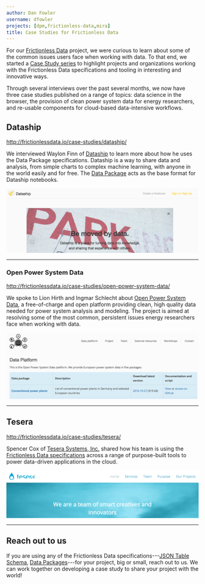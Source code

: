 ```yaml
---
author: Dan Fowler
username: dfowler
projects: [dpm,frictionless-data,mira]
title: Case Studies for Frictionless Data
---
```


For our [Frictionless Data](http://frictionlessdata.io/) project, we
were curious to learn about some of the common issues users face when
working with data.  To that end, we started a
[Case Study series](http://frictionlessdata.io/case-studies/) to
highlight projects and organizations working with the Frictionless
Data specifications and tooling in interesting and innovative ways.

Through several interviews over the past several months, we now have
three case studies published on a range of topics: data science in the
browser, the provision of clean power system data for energy
researchers, and re-usable components for cloud-based data-intensive
workflows.

## Dataship

<http://frictionlessdata.io/case-studies/dataship/>

We interviewed Waylon Finn of [Dataship](https://dataship.io/) to
learn more about how he uses the Data Package specifications.
Dataship is a way to share data and analysis, from simple charts to
complex machine learning, with anyone in the world easily and for
free.  The
[Data Package](http://specs.frictionlessdata.io/data-package/) acts
as the base format for Dataship notebooks.

[![Dataship](/img/posts/dataship.png)](http://frictionlessdata.io/case-studies/dataship/)

---

### Open Power System Data

<http://frictionlessdata.io/case-studies/open-power-system-data/>

We spoke to Lion Hirth and Ingmar Schlecht about
[Open Power System Data](http://open-power-system-data.org/), a
free-of-charge and open platform providing clean, high quality data
needed for power system analysis and modeling.  The project is aimed
at resolving some of the most common, persistent issues energy
researchers face when working with data.

[![Open Power System Data](/img/posts/opsd.png)](http://frictionlessdata.io/case-studies/open-power-system-data/)

---

## Tesera

<http://frictionlessdata.io/case-studies/tesera/>

Spencer Cox of [Tesera Systems, Inc.](http://tesera.com) shared how
his team is using the
[Frictionless Data specifications](http://specs.frictionlessdata.io/)
across a range of purpose-built tools to power data-driven
applications in the cloud.

[![Tesera](/img/posts/tesera.png)](http://frictionlessdata.io/case-studies/tesera/)

---

## Reach out to us

If you are using any of the Frictionless Data
specifications---[JSON Table Schema](http://specs.frictionlessdata.io/table-schema/),
[Data Packages](http://specs.frictionlessdata.io/data-package/)---for
your project, big or small, reach out to us.  We can work together on
developing a case study to share your project with the world!
